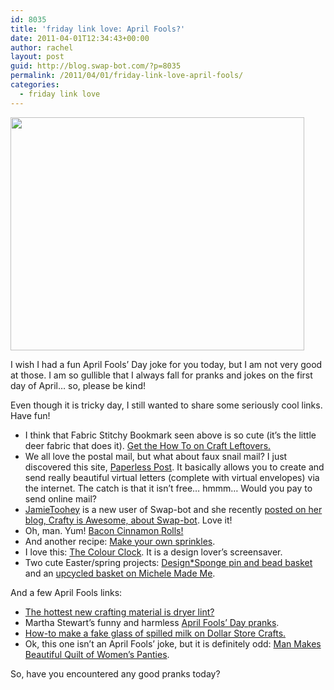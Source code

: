 ```yaml
---
id: 8035
title: 'friday link love: April Fools?'
date: 2011-04-01T12:34:43+00:00
author: rachel
layout: post
guid: http://blog.swap-bot.com/?p=8035
permalink: /2011/04/01/friday-link-love-april-fools/
categories:
  - friday link love
---
```

[<img src="http://blog.swap-bot.com/wp-content/uploads/2011/04/bookmark.jpg" alt="" title="bookmark" width="470" height="373" class="alignnone size-full wp-image-8036" srcset="http://blog.swap-bot.com/wp-content/uploads/2011/04/bookmark-300x238.jpg 300w, http://blog.swap-bot.com/wp-content/uploads/2011/04/bookmark.jpg 470w" sizes="(max-width: 470px) 100vw, 470px" />](http://www.craftleftovers.com/blog/archives/6485)

I wish I had a fun April Fools&#8217; Day joke for you today, but I am not very good at those. I am so gullible that I always fall for pranks and jokes on the first day of April&#8230; so, please be kind!

Even though it is tricky day, I still wanted to share some seriously cool links. Have fun!

  * I think that Fabric Stitchy Bookmark seen above is so cute (it&#8217;s the little deer fabric that does it). [Get the How To on Craft Leftovers.](http://www.craftleftovers.com/blog/archives/6485)
  * We all love the postal mail, but what about faux snail mail? I just discovered this site, [Paperless Post](http://www.paperlesspost.com/). It basically allows you to create and send really beautiful virtual letters (complete with virtual envelopes) via the internet. The catch is that it isn&#8217;t free&#8230; hmmm&#8230; Would you pay to send online mail?
  * [JamieToohey](http://www.swap-bot.com/user:JamieToohey) is a new user of Swap-bot and she recently [posted on her blog, Crafty is Awesome, about Swap-bot](http://craftyawesomeness.blogspot.com/2011/04/swap-bot.html). Love it!
  * Oh, man. Yum! [Bacon Cinnamon Rolls!](http://rainydaygal.com/?p=953)
  * And another recipe: [Make your own sprinkles](http://www.kitchendaily.com/2011/02/24/cake-sprinkles/).
  * I love this: [The Colour Clock](http://thecolourclock.co.uk/). It is a design lover&#8217;s screensaver.
  * Two cute Easter/spring projects: [Design*Sponge pin and bead basket](http://www.designspongeonline.com/2011/03/diy-project-bead-and-pin-baskets.html) and an [upcycled basket on Michele Made Me](http://michelemademe.blogspot.com/2011/03/nest-basket-i-do-not-know.html).

And a few April Fools links:

  * [The hottest new crafting material is dryer lint?](http://www.craftcritique.com/2011/04/hottest-new-crafting-material.html)
  * Martha Stewart&#8217;s funny and harmless [April Fools&#8217; Day pranks](http://www.marthastewart.com/photogallery/april-fools-day-tricks).
  * [How-to make a fake glass of spilled milk on Dollar Store Crafts.](http://dollarstorecrafts.com/2011/04/make-a-fake-glass-of-spilled-milk/)
  * Ok, this one isn&#8217;t an April Fools&#8217; joke, but it is definitely odd: [Man Makes Beautiful Quilt of Women&#8217;s Panties](http://blogs.villagevoice.com/runninscared/2011/03/man_makes_beaut.php).

So, have you encountered any good pranks today?